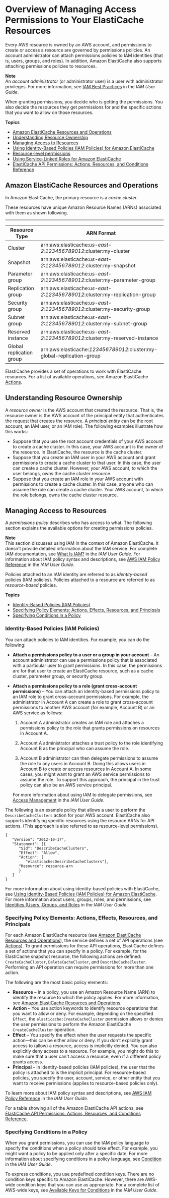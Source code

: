 # Overview of Managing Access Permissions to Your ElastiCache Resources<a name="IAM.Overview"></a>

Every AWS resource is owned by an AWS account, and permissions to create or access a resource are governed by permissions policies\. An account administrator can attach permissions policies to IAM identities \(that is, users, groups, and roles\)\. In addition, Amazon ElastiCache also supports attaching permissions policies to resources\. 

**Note**  
An *account administrator* \(or administrator user\) is a user with administrator privileges\. For more information, see [IAM Best Practices](https://docs.aws.amazon.com/IAM/latest/UserGuide/best-practices.html) in the *IAM User Guide*\.

When granting permissions, you decide who is getting the permissions\. You also decide the resources they get permissions for and the specific actions that you want to allow on those resources\.

**Topics**
+ [Amazon ElastiCache Resources and Operations](#IAM.Overview.ResourcesAndOperations)
+ [Understanding Resource Ownership](#access-control-resource-ownership)
+ [Managing Access to Resources](#IAM.Overview.ManagingAccess)
+ [Using Identity\-Based Policies \(IAM Policies\) for Amazon ElastiCache](IAM.IdentityBasedPolicies.md)
+ [Resource\-level permissions](IAM.ResourceLevelPermissions.md)
+ [Using Service\-Linked Roles for Amazon ElastiCache](using-service-linked-roles.md)
+ [ElastiCache API Permissions: Actions, Resources, and Conditions Reference](IAM.APIReference.md)

## Amazon ElastiCache Resources and Operations<a name="IAM.Overview.ResourcesAndOperations"></a>

In Amazon ElastiCache, the primary resource is a *cache cluster*\.

These resources have unique Amazon Resource Names \(ARNs\) associated with them as shown following\. 


****  

| Resource Type | ARN Format | 
| --- | --- | 
| Cluster  | arn:aws:elasticache:*us\-east\-2:123456789012*:cluster:my\-cluster | 
| Snapshot  | arn:aws:elasticache:*us\-east\-2:123456789012*:cluster:my\-snapshot | 
| Parameter group  | arn:aws:elasticache:*us\-east\-2:123456789012*:cluster:my\-parameter\-group | 
| Replication group  | arn:aws:elasticache:*us\-east\-2:123456789012*:cluster:my\-replication\-group | 
| Security group  | arn:aws:elasticache:*us\-east\-2:123456789012*:cluster:my\-security\-group | 
| Subnet group  | arn:aws:elasticache:*us\-east\-2:123456789012*:cluster:my\-subnet\-group | 
| Reserved instance  | arn:aws:elasticache:*us\-east\-2:123456789012*:cluster:my\-reserved\-instance | 
| Global replication group  | arn:aws:elasticache:*123456789012*:cluster:my\-global\-replication\-group | 

ElastiCache provides a set of operations to work with ElastiCache resources\. For a list of available operations, see Amazon ElastiCache [Actions](https://docs.aws.amazon.com/AmazonElastiCache/latest/APIReference/API_Operations.html)\.

## Understanding Resource Ownership<a name="access-control-resource-ownership"></a>

A *resource owner* is the AWS account that created the resource\. That is, the resource owner is the AWS account of the principal entity that authenticates the request that creates the resource\. A *principal entity* can be the root account, an IAM user, or an IAM role\)\. The following examples illustrate how this works:
+ Suppose that you use the root account credentials of your AWS account to create a cache cluster\. In this case, your AWS account is the owner of the resource\. In ElastiCache, the resource is the cache cluster\.
+ Suppose that you create an IAM user in your AWS account and grant permissions to create a cache cluster to that user\. In this case, the user can create a cache cluster\. However, your AWS account, to which the user belongs, owns the cache cluster resource\.
+ Suppose that you create an IAM role in your AWS account with permissions to create a cache cluster\. In this case, anyone who can assume the role can create a cache cluster\. Your AWS account, to which the role belongs, owns the cache cluster resource\. 

## Managing Access to Resources<a name="IAM.Overview.ManagingAccess"></a>

A *permissions policy* describes who has access to what\. The following section explains the available options for creating permissions policies\.

**Note**  
This section discusses using IAM in the context of Amazon ElastiCache\. It doesn't provide detailed information about the IAM service\. For complete IAM documentation, see [What Is IAM?](https://docs.aws.amazon.com/IAM/latest/UserGuide/introduction.html) in the *IAM User Guide*\. For information about IAM policy syntax and descriptions, see [AWS IAM Policy Reference](https://docs.aws.amazon.com/IAM/latest/UserGuide/reference_policies.html) in the *IAM User Guide*\.

Policies attached to an IAM identity are referred to as *identity\-based* policies \(IAM policies\)\. Policies attached to a resource are referred to as *resource\-based* policies\. 

**Topics**
+ [Identity\-Based Policies \(IAM Policies\)](#IAM.Overview.ManagingAccess.IdentityBasedPolicies)
+ [Specifying Policy Elements: Actions, Effects, Resources, and Principals](#IAM.Overview.PolicyElements)
+ [Specifying Conditions in a Policy](#IAM.Overview.Conditions)

### Identity\-Based Policies \(IAM Policies\)<a name="IAM.Overview.ManagingAccess.IdentityBasedPolicies"></a>

You can attach policies to IAM identities\. For example, you can do the following:
+ **Attach a permissions policy to a user or a group in your account** – An account administrator can use a permissions policy that is associated with a particular user to grant permissions\. In this case, the permissions are for that user to create an ElastiCache resource, such as a cache cluster, parameter group, or security group\.
+ **Attach a permissions policy to a role \(grant cross\-account permissions\)** – You can attach an identity\-based permissions policy to an IAM role to grant cross\-account permissions\. For example, the administrator in Account A can create a role to grant cross\-account permissions to another AWS account \(for example, Account B\) or an AWS service as follows:

  1. Account A administrator creates an IAM role and attaches a permissions policy to the role that grants permissions on resources in Account A\.

  1. Account A administrator attaches a trust policy to the role identifying Account B as the principal who can assume the role\. 

  1. Account B administrator can then delegate permissions to assume the role to any users in Account B\. Doing this allows users in Account B to create or access resources in Account A\. In some cases, you might want to grant an AWS service permissions to assume the role\. To support this approach, the principal in the trust policy can also be an AWS service principal\. 

  For more information about using IAM to delegate permissions, see [Access Management](https://docs.aws.amazon.com/IAM/latest/UserGuide/access.html) in the *IAM User Guide*\.

The following is an example policy that allows a user to perform the `DescribeCacheClusters` action for your AWS account\. ElastiCache also supports identifying specific resources using the resource ARNs for API actions\. \(This approach is also referred to as resource\-level permissions\)\. 

```
{
   "Version": "2012-10-17",
   "Statement": [{
      "Sid": "DescribeCacheClusters",
      "Effect": "Allow",
      "Action": [
         "elasticache:DescribeCacheClusters"],
      "Resource": resource-arn
      }
   ]
}
```

For more information about using identity\-based policies with ElastiCache, see [Using Identity\-Based Policies \(IAM Policies\) for Amazon ElastiCache](IAM.IdentityBasedPolicies.md)\. For more information about users, groups, roles, and permissions, see [Identities \(Users, Groups, and Roles](https://docs.aws.amazon.com/IAM/latest/UserGuide/id.html) in the *IAM User Guide*\.

### Specifying Policy Elements: Actions, Effects, Resources, and Principals<a name="IAM.Overview.PolicyElements"></a>

For each Amazon ElastiCache resource \(see [Amazon ElastiCache Resources and Operations](#IAM.Overview.ResourcesAndOperations)\), the service defines a set of API operations \(see [Actions](https://docs.aws.amazon.com/AmazonElastiCache/latest/APIReference/API_Operations.html)\)\. To grant permissions for these API operations, ElastiCache defines a set of actions that you can specify in a policy\. For example, for the ElastiCache snapshot resource, the following actions are defined: `CreateCacheCluster`, `DeleteCacheCluster`, and `DescribeCacheCluster`\. Performing an API operation can require permissions for more than one action\.

The following are the most basic policy elements:
+ **Resource** – In a policy, you use an Amazon Resource Name \(ARN\) to identify the resource to which the policy applies\. For more information, see [Amazon ElastiCache Resources and Operations](#IAM.Overview.ResourcesAndOperations)\.
+ **Action** – You use action keywords to identify resource operations that you want to allow or deny\. For example, depending on the specified `Effect`, the `elasticache:CreateCacheCluster` permission allows or denies the user permissions to perform the Amazon ElastiCache `CreateCacheCluster` operation\.
+ **Effect** – You specify the effect when the user requests the specific action—this can be either allow or deny\. If you don't explicitly grant access to \(allow\) a resource, access is implicitly denied\. You can also explicitly deny access to a resource\. For example, you might do this to make sure that a user can't access a resource, even if a different policy grants access\.
+ **Principal** – In identity\-based policies \(IAM policies\), the user that the policy is attached to is the implicit principal\. For resource\-based policies, you specify the user, account, service, or other entity that you want to receive permissions \(applies to resource\-based policies only\)\. 

To learn more about IAM policy syntax and descriptions, see [AWS IAM Policy Reference](https://docs.aws.amazon.com/IAM/latest/UserGuide/reference_policies.html) in the *IAM User Guide*\.

For a table showing all of the Amazon ElastiCache API actions, see [ElastiCache API Permissions: Actions, Resources, and Conditions Reference](IAM.APIReference.md)\.

### Specifying Conditions in a Policy<a name="IAM.Overview.Conditions"></a>

When you grant permissions, you can use the IAM policy language to specify the conditions when a policy should take effect\. For example, you might want a policy to be applied only after a specific date\. For more information about specifying conditions in a policy language, see [Condition](https://docs.aws.amazon.com/IAM/latest/UserGuide/reference_policies_elements.html#Condition) in the *IAM User Guide*\. 

To express conditions, you use predefined condition keys\. There are no condition keys specific to Amazon ElastiCache\. However, there are AWS\-wide condition keys that you can use as appropriate\. For a complete list of AWS\-wide keys, see [Available Keys for Conditions](https://docs.aws.amazon.com/IAM/latest/UserGuide/reference_policies_elements.html#AvailableKeys) in the *IAM User Guide*\. 